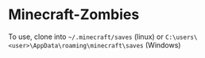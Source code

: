 # Minecraft-Zombies

To use, clone into `~/.minecraft/saves` (linux) or `C:\users\<user>\AppData\roaming\minecraft\saves` (Windows)